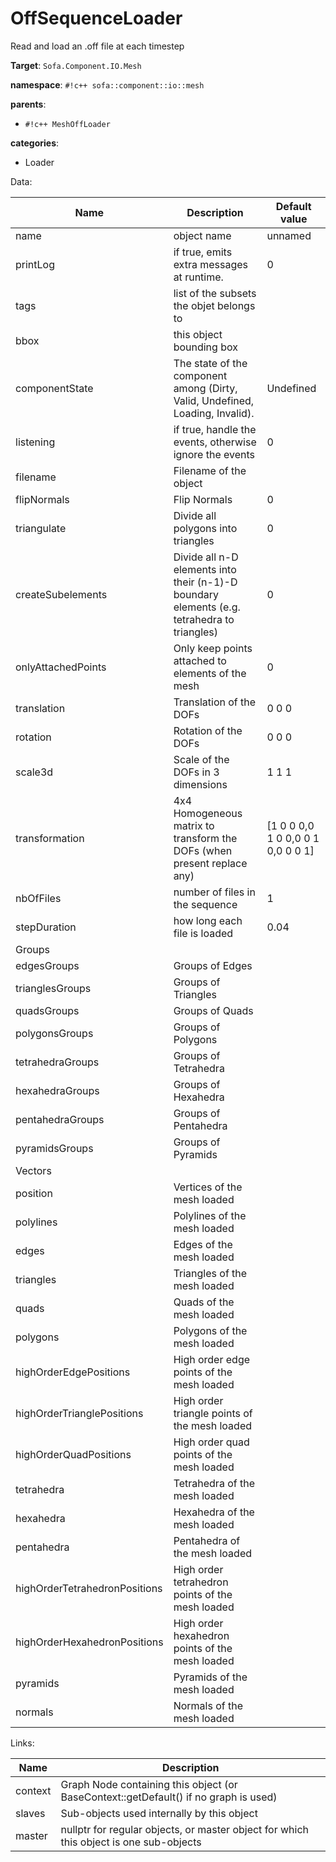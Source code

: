 # OffSequenceLoader

Read and load an .off file at each timestep


__Target__: `Sofa.Component.IO.Mesh`

__namespace__: `#!c++ sofa::component::io::mesh`

__parents__: 

- `#!c++ MeshOffLoader`

__categories__: 

- Loader

Data: 

<table>
<thead>
    <tr>
        <th>Name</th>
        <th>Description</th>
        <th>Default value</th>
    </tr>
</thead>
<tbody>
	<tr>
		<td>name</td>
		<td>
object name
</td>
		<td>unnamed</td>
	</tr>
	<tr>
		<td>printLog</td>
		<td>
if true, emits extra messages at runtime.
</td>
		<td>0</td>
	</tr>
	<tr>
		<td>tags</td>
		<td>
list of the subsets the objet belongs to
</td>
		<td></td>
	</tr>
	<tr>
		<td>bbox</td>
		<td>
this object bounding box
</td>
		<td></td>
	</tr>
	<tr>
		<td>componentState</td>
		<td>
The state of the component among (Dirty, Valid, Undefined, Loading, Invalid).
</td>
		<td>Undefined</td>
	</tr>
	<tr>
		<td>listening</td>
		<td>
if true, handle the events, otherwise ignore the events
</td>
		<td>0</td>
	</tr>
	<tr>
		<td>filename</td>
		<td>
Filename of the object
</td>
		<td></td>
	</tr>
	<tr>
		<td>flipNormals</td>
		<td>
Flip Normals
</td>
		<td>0</td>
	</tr>
	<tr>
		<td>triangulate</td>
		<td>
Divide all polygons into triangles
</td>
		<td>0</td>
	</tr>
	<tr>
		<td>createSubelements</td>
		<td>
Divide all n-D elements into their (n-1)-D boundary elements (e.g. tetrahedra to triangles)
</td>
		<td>0</td>
	</tr>
	<tr>
		<td>onlyAttachedPoints</td>
		<td>
Only keep points attached to elements of the mesh
</td>
		<td>0</td>
	</tr>
	<tr>
		<td>translation</td>
		<td>
Translation of the DOFs
</td>
		<td>0 0 0</td>
	</tr>
	<tr>
		<td>rotation</td>
		<td>
Rotation of the DOFs
</td>
		<td>0 0 0</td>
	</tr>
	<tr>
		<td>scale3d</td>
		<td>
Scale of the DOFs in 3 dimensions
</td>
		<td>1 1 1</td>
	</tr>
	<tr>
		<td>transformation</td>
		<td>
4x4 Homogeneous matrix to transform the DOFs (when present replace any)
</td>
		<td>[1 0 0 0,0 1 0 0,0 0 1 0,0 0 0 1]</td>
	</tr>
	<tr>
		<td>nbOfFiles</td>
		<td>
number of files in the sequence
</td>
		<td>1</td>
	</tr>
	<tr>
		<td>stepDuration</td>
		<td>
how long each file is loaded
</td>
		<td>0.04</td>
	</tr>
	<tr>
		<td colspan="3">Groups</td>
	</tr>
	<tr>
		<td>edgesGroups</td>
		<td>
Groups of Edges
</td>
		<td></td>
	</tr>
	<tr>
		<td>trianglesGroups</td>
		<td>
Groups of Triangles
</td>
		<td></td>
	</tr>
	<tr>
		<td>quadsGroups</td>
		<td>
Groups of Quads
</td>
		<td></td>
	</tr>
	<tr>
		<td>polygonsGroups</td>
		<td>
Groups of Polygons
</td>
		<td></td>
	</tr>
	<tr>
		<td>tetrahedraGroups</td>
		<td>
Groups of Tetrahedra
</td>
		<td></td>
	</tr>
	<tr>
		<td>hexahedraGroups</td>
		<td>
Groups of Hexahedra
</td>
		<td></td>
	</tr>
	<tr>
		<td>pentahedraGroups</td>
		<td>
Groups of Pentahedra
</td>
		<td></td>
	</tr>
	<tr>
		<td>pyramidsGroups</td>
		<td>
Groups of Pyramids
</td>
		<td></td>
	</tr>
	<tr>
		<td colspan="3">Vectors</td>
	</tr>
	<tr>
		<td>position</td>
		<td>
Vertices of the mesh loaded
</td>
		<td></td>
	</tr>
	<tr>
		<td>polylines</td>
		<td>
Polylines of the mesh loaded
</td>
		<td></td>
	</tr>
	<tr>
		<td>edges</td>
		<td>
Edges of the mesh loaded
</td>
		<td></td>
	</tr>
	<tr>
		<td>triangles</td>
		<td>
Triangles of the mesh loaded
</td>
		<td></td>
	</tr>
	<tr>
		<td>quads</td>
		<td>
Quads of the mesh loaded
</td>
		<td></td>
	</tr>
	<tr>
		<td>polygons</td>
		<td>
Polygons of the mesh loaded
</td>
		<td></td>
	</tr>
	<tr>
		<td>highOrderEdgePositions</td>
		<td>
High order edge points of the mesh loaded
</td>
		<td></td>
	</tr>
	<tr>
		<td>highOrderTrianglePositions</td>
		<td>
High order triangle points of the mesh loaded
</td>
		<td></td>
	</tr>
	<tr>
		<td>highOrderQuadPositions</td>
		<td>
High order quad points of the mesh loaded
</td>
		<td></td>
	</tr>
	<tr>
		<td>tetrahedra</td>
		<td>
Tetrahedra of the mesh loaded
</td>
		<td></td>
	</tr>
	<tr>
		<td>hexahedra</td>
		<td>
Hexahedra of the mesh loaded
</td>
		<td></td>
	</tr>
	<tr>
		<td>pentahedra</td>
		<td>
Pentahedra of the mesh loaded
</td>
		<td></td>
	</tr>
	<tr>
		<td>highOrderTetrahedronPositions</td>
		<td>
High order tetrahedron points of the mesh loaded
</td>
		<td></td>
	</tr>
	<tr>
		<td>highOrderHexahedronPositions</td>
		<td>
High order hexahedron points of the mesh loaded
</td>
		<td></td>
	</tr>
	<tr>
		<td>pyramids</td>
		<td>
Pyramids of the mesh loaded
</td>
		<td></td>
	</tr>
	<tr>
		<td>normals</td>
		<td>
Normals of the mesh loaded
</td>
		<td></td>
	</tr>

</tbody>
</table>

Links: 

| Name | Description |
| ---- | ----------- |
|context|Graph Node containing this object (or BaseContext::getDefault() if no graph is used)|
|slaves|Sub-objects used internally by this object|
|master|nullptr for regular objects, or master object for which this object is one sub-objects|




